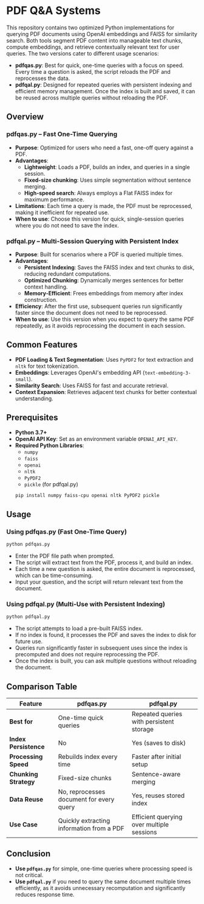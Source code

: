 # PDF Q&A Systems

This repository contains two optimized Python implementations for querying PDF documents using OpenAI embeddings and FAISS for similarity search. Both tools segment PDF content into manageable text chunks, compute embeddings, and retrieve contextually relevant text for user queries. The two versions cater to different usage scenarios:

- **pdfqas.py**: Best for quick, one-time queries with a focus on speed. Every time a question is asked, the script reloads the PDF and reprocesses the data.
- **pdfqal.py**: Designed for repeated queries with persistent indexing and efficient memory management. Once the index is built and saved, it can be reused across multiple queries without reloading the PDF.

## Overview

### pdfqas.py – Fast One-Time Querying
- **Purpose**: Optimized for users who need a fast, one-off query against a PDF.
- **Advantages**:
  - **Lightweight**: Loads a PDF, builds an index, and queries in a single session.
  - **Fixed-size chunking**: Uses simple segmentation without sentence merging.
  - **High-speed search**: Always employs a Flat FAISS index for maximum performance.
- **Limitations**: Each time a query is made, the PDF must be reprocessed, making it inefficient for repeated use.
- **When to use**: Choose this version for quick, single-session queries where you do not need to save the index.

### pdfqal.py – Multi-Session Querying with Persistent Index
- **Purpose**: Built for scenarios where a PDF is queried multiple times.
- **Advantages**:
  - **Persistent Indexing**: Saves the FAISS index and text chunks to disk, reducing redundant computations.
  - **Optimized Chunking**: Dynamically merges sentences for better context handling.
  - **Memory-Efficient**: Frees embeddings from memory after index construction.
- **Efficiency**: After the first use, subsequent queries run significantly faster since the document does not need to be reprocessed.
- **When to use**: Use this version when you expect to query the same PDF repeatedly, as it avoids reprocessing the document in each session.

## Common Features
- **PDF Loading & Text Segmentation**: Uses `PyPDF2` for text extraction and `nltk` for text tokenization.
- **Embeddings**: Leverages OpenAI's embedding API (`text-embedding-3-small`).
- **Similarity Search**: Uses FAISS for fast and accurate retrieval.
- **Context Expansion**: Retrieves adjacent text chunks for better contextual understanding.

## Prerequisites

- **Python 3.7+**
- **OpenAI API Key**: Set as an environment variable `OPENAI_API_KEY`.
- **Required Python Libraries**:
  - `numpy`
  - `faiss`
  - `openai`
  - `nltk`
  - `PyPDF2`
  - `pickle` (for pdfqal.py)
  ```bash
  pip install numpy faiss-cpu openai nltk PyPDF2 pickle
  ```

## Usage

### Using pdfqas.py (Fast One-Time Query)
```bash
python pdfqas.py
```
- Enter the PDF file path when prompted.
- The script will extract text from the PDF, process it, and build an index.
- Each time a new question is asked, the entire document is reprocessed, which can be time-consuming.
- Input your question, and the script will return relevant text from the document.

### Using pdfqal.py (Multi-Use with Persistent Indexing)
```bash
python pdfqal.py
```
- The script attempts to load a pre-built FAISS index.
- If no index is found, it processes the PDF and saves the index to disk for future use.
- Queries run significantly faster in subsequent uses since the index is precomputed and does not require reprocessing the PDF.
- Once the index is built, you can ask multiple questions without reloading the document.

## Comparison Table

| Feature           | **pdfqas.py** | **pdfqal.py** |
|------------------|--------------|--------------|
| **Best for**      | One-time quick queries | Repeated queries with persistent storage |
| **Index Persistence** | No | Yes (saves to disk) |
| **Processing Speed** | Rebuilds index every time | Faster after initial setup |
| **Chunking Strategy** | Fixed-size chunks | Sentence-aware merging |
| **Data Reuse** | No, reprocesses document for every query | Yes, reuses stored index |
| **Use Case** | Quickly extracting information from a PDF | Efficient querying over multiple sessions |

## Conclusion
- **Use `pdfqas.py`** for simple, one-time queries where processing speed is not critical.
- **Use `pdfqal.py`** if you need to query the same document multiple times efficiently, as it avoids unnecessary recomputation and significantly reduces response time.




